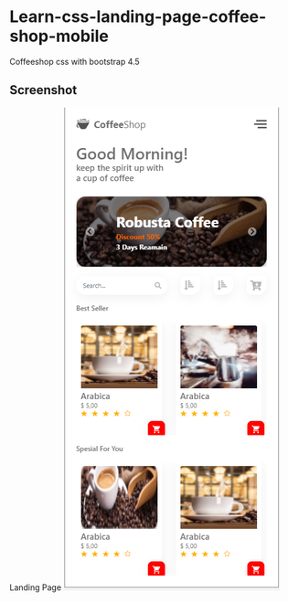 # Learn-css-landing-page-coffee-shop-mobile
Coffeeshop css with bootstrap 4.5
## Screenshot

Landing Page
   <img src="assets/Capture.PNG" >
